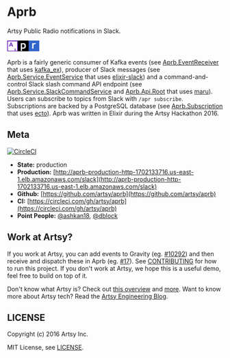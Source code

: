 # Aprb

Artsy Public Radio notifications in Slack.

<img src='apr.png' width='75'>

Aprb is a fairly generic consumer of Kafka events (see [Aprb.EventReceiver](lib/event_receiver.ex) that uses [kafka_ex](https://github.com/kafkaex/kafka_ex)), producer of Slack messages (see [Aprb.Service.EventService](lib/services/event_service.ex) that uses [elixir-slack](https://github.com/BlakeWilliams/Elixir-Slack)) and a command-and-control Slack slash command API endpoint (see [Aprb.Service.SlackCommandService](lib/services/slack_command_service.ex) and [Aprb.Api.Root](lib/api/root.ex) that uses [maru](https://github.com/falood/maru)). Users can subscribe to topics from Slack with `/apr subscribe`. Subscriptions are backed by a PostgreSQL database (see [Aprb.Subscription](lib/models/subscription.ex) that uses [ecto](https://github.com/elixir-ecto/ecto)). Aprb was written in Elixir during the Artsy Hackathon 2016.

## Meta

[![CircleCI](https://circleci.com/gh/artsy/aprb.svg?style=svg)](https://circleci.com/gh/artsy/aprb)

* __State:__ production
* __Production:__ [http://aprb-production-http-1702133716.us-east-1.elb.amazonaws.com/slack](http://aprb-production-http-1702133716.us-east-1.elb.amazonaws.com/slack)
* __Github:__ [https://github.com/artsy/aprb](https://github.com/artsy/aprb)
* __CI:__ [https://circleci.com/gh/artsy/aprb](https://circleci.com/gh/artsy/aprb)
* __Point People:__ [@ashkan18](https://github.com/ashkan18), [@dblock](https://github.com/dblock)

## Work at Artsy?

If you work at Artsy, you can add events to Gravity (eg. [#10292](https://github.com/artsy/gravity/pull/10292)) and then receive and dispatch these in Aprb (eg. [#17](https://github.com/artsy/aprb/pull/17)). See [CONTRIBUTING](CONTRIBUTING.md) for how to run this project. If you don't work at Artsy, we hope this is a useful demo, feel free to build on top of it.

Don't know what Artsy is? Check out [this overview](https://github.com/artsy/meta/blob/master/meta/what_is_artsy.md) and [more](https://github.com/artsy/meta/blob/master/README.md). Want to know more about Artsy tech? Read the [Artsy Engineering Blog](http://artsy.github.io).

## LICENSE

Copyright (c) 2016 Artsy Inc.

MIT License, see [LICENSE](LICENSE).
